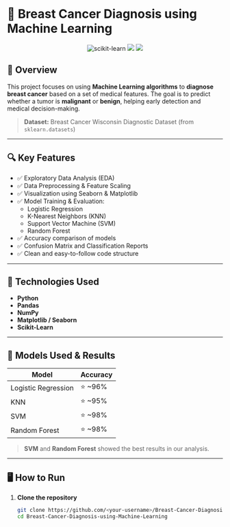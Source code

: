 # 🧠 Breast Cancer Diagnosis using Machine Learning

<p align="center">
  <img src="https://img.shields.io/badge/Machine%20Learning-Scikit--Learn-blue?style=flat&logo=scikitlearn" alt="scikit-learn" />
  <img src="https://img.shields.io/badge/Status-Completed-brightgreen?style=flat" />
  <img src="https://img.shields.io/badge/Python-3.10-blue.svg" />
</p>

## 📌 Overview

This project focuses on using **Machine Learning algorithms** to **diagnose breast cancer** based on a set of medical features. The goal is to predict whether a tumor is **malignant** or **benign**, helping early detection and medical decision-making.

> **Dataset:** Breast Cancer Wisconsin Diagnostic Dataset (from `sklearn.datasets`)

---

## 🔍 Key Features

- ✅ Exploratory Data Analysis (EDA)
- ✅ Data Preprocessing & Feature Scaling
- ✅ Visualization using Seaborn & Matplotlib
- ✅ Model Training & Evaluation:
  - Logistic Regression
  - K-Nearest Neighbors (KNN)
  - Support Vector Machine (SVM)
  - Random Forest
- ✅ Accuracy comparison of models
- ✅ Confusion Matrix and Classification Reports
- ✅ Clean and easy-to-follow code structure

---

## 🧬 Technologies Used

- **Python**
- **Pandas**
- **NumPy**
- **Matplotlib / Seaborn**
- **Scikit-Learn**

---

## 🧪 Models Used & Results

| Model                | Accuracy |
|---------------------|----------|
| Logistic Regression | ⭐ ~96%   |
| KNN                 | ⭐ ~95%   |
| SVM                 | ⭐ ~98%   |
| Random Forest       | ⭐ ~98%   |

> **SVM** and **Random Forest** showed the best results in our analysis.

---

## 🖥️ How to Run

1. **Clone the repository**
   ```bash
   git clone https://github.com/<your-username>/Breast-Cancer-Diagnosis-using-Machine-Learning.git
   cd Breast-Cancer-Diagnosis-using-Machine-Learning
